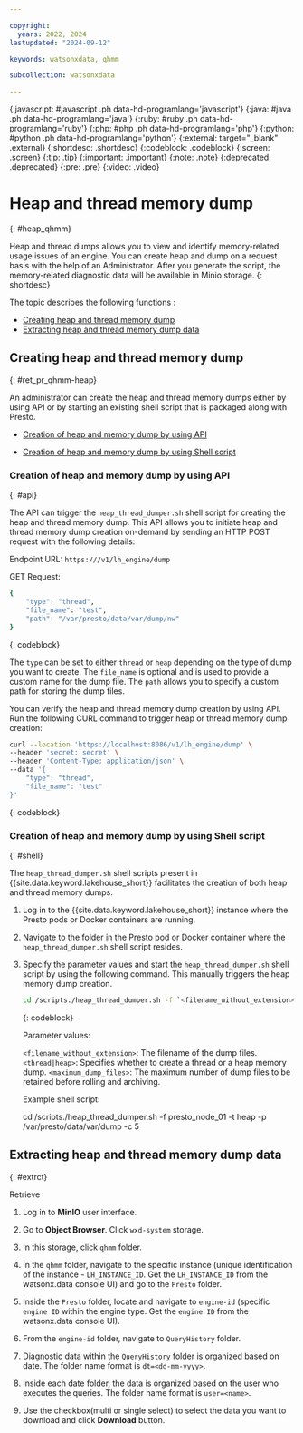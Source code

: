 ```yaml
---

copyright:
  years: 2022, 2024
lastupdated: "2024-09-12"

keywords: watsonxdata, qhmm

subcollection: watsonxdata

---
```


{:javascript: #javascript .ph data-hd-programlang='javascript'}
{:java: #java .ph data-hd-programlang='java'}
{:ruby: #ruby .ph data-hd-programlang='ruby'}
{:php: #php .ph data-hd-programlang='php'}
{:python: #python .ph data-hd-programlang='python'}
{:external: target="_blank" .external}
{:shortdesc: .shortdesc}
{:codeblock: .codeblock}
{:screen: .screen}
{:tip: .tip}
{:important: .important}
{:note: .note}
{:deprecated: .deprecated}
{:pre: .pre}
{:video: .video}

# Heap and thread memory dump
{: #heap_qhmm}

Heap and thread dumps allows you to view and identify memory-related usage issues of an engine. You can create heap and dump on a request basis with the help of an Administrator. After you generate the script, the memory-related diagnostic data will be available in Minio storage.
{: shortdesc}

The topic describes the following functions :

* [Creating heap and thread memory dump](#ret_pr_qhmm-heap)
* [Extracting heap and thread memory dump data](#extrct)



## Creating heap and thread memory dump
{: #ret_pr_qhmm-heap}

An administrator can create the heap and thread memory dumps either by using API or by starting an existing shell script that is packaged along with Presto.

* [Creation of heap and memory dump by using API](#api)

* [Creation of heap and memory dump by using Shell script](#shell)


### Creation of heap and memory dump by using API
{: #api}

The API can trigger the `heap_thread_dumper.sh` shell script for creating the heap and thread memory dump. This API allows you to initiate heap and thread memory dump creation on-demand by sending an HTTP POST request with the following details:

Endpoint URL: `https:///v1/lh_engine/dump`

GET Request:

``` bash
{
    "type": "thread",
    "file_name": "test",
    "path": "/var/presto/data/var/dump/nw"
}
```
{: codeblock}

The `type` can be set to either `thread` or `heap` depending on the type of dump you want to create.
The `file_name` is optional and is used to provide a custom name for the dump file.
The `path` allows you to specify a custom path for storing the dump files.


You can verify the heap and thread memory dump creation by using API. Run the following CURL command to trigger heap or thread memory dump creation:


``` bash
curl --location 'https://localhost:8086/v1/lh_engine/dump' \
--header 'secret: secret' \
--header 'Content-Type: application/json' \
--data '{
    "type": "thread",
    "file_name": "test"
}'
```
{: codeblock}

### Creation of heap and memory dump by using Shell script
{: #shell}

The `heap_thread_dumper.sh` shell scripts present in {{site.data.keyword.lakehouse_short}} facilitates the creation of both heap and thread memory dumps.

1. Log in to the {{site.data.keyword.lakehouse_short}} instance where the Presto pods or Docker containers are running.

1. Navigate to the folder in the Presto pod or Docker container where the `heap_thread_dumper.sh` shell script resides.

1. Specify the parameter values and start the `heap_thread_dumper.sh` shell script by using the following command. This manually triggers the heap memory dump creation.


    ``` bash
    cd /scripts./heap_thread_dumper.sh -f `<filename_without_extension>` -t `<thread|heap>` -p /var/presto/data/var/dump -c `<maximum_dump_files>`
    ```
    {: codeblock}


    Parameter values:

    `<filename_without_extension>`: The filename of the dump files.
    `<thread|heap>`: Specifies whether to create a thread or a heap memory dump.
    `<maximum_dump_files>`: The maximum number of dump files to be retained before rolling and archiving.


    Example shell script:

    cd /scripts./heap_thread_dumper.sh -f presto_node_01 -t heap -p /var/presto/data/var/dump -c 5



## Extracting heap and thread memory dump data
{: #extrct}

Retrieve

1. Log in to **MinIO** user interface.

1. Go to **Object Browser**. Click `wxd-system` storage.

1. In this storage, click `qhmm` folder.

1. In the `qhmm` folder, navigate to the specific instance (unique identification of the instance - `LH_INSTANCE_ID`. Get the `LH_INSTANCE_ID` from the watsonx.data console UI) and go to the `Presto` folder.

1. Inside the `Presto` folder, locate and navigate to `engine-id` (specific `engine ID` within the engine type. Get the `engine ID` from the watsonx.data console UI).

1. From the `engine-id` folder, navigate to `QueryHistory` folder.

1. Diagnostic data within the `QueryHistory` folder is organized based on date. The folder name format is `dt=<dd-mm-yyyy>`.

1. Inside each date folder, the data is organized based on the user who executes the queries. The folder name format is `user=<name>`.

1. Use the checkbox(multi or single select) to select the data you want to download and click **Download** button.
